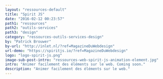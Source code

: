 ```yaml
---
layout: "ressources-default"
title: "Spirit JS"
date: "2016-02-12 00:23:57"
path1: "ressources"
path2: "outils-services"
path3: "design"
category: "ressources-outils-services-design"
by: "Patrick Brouwer"
by-url: "http://inlet.nl/?ref=MagazineDuWebdesign"
url-demo: "https://spiritjs.io/?ref=MagazineDuWebdesign"
logo: "logo-spirit-js.png"
image-sub-post-intro: "ressources-web-spirit-js-animation-element.jpg"
intro: "Animer facilement des éléments sur le web. Coming soon."
description: "Animer facilement des éléments sur le web."
---
```

